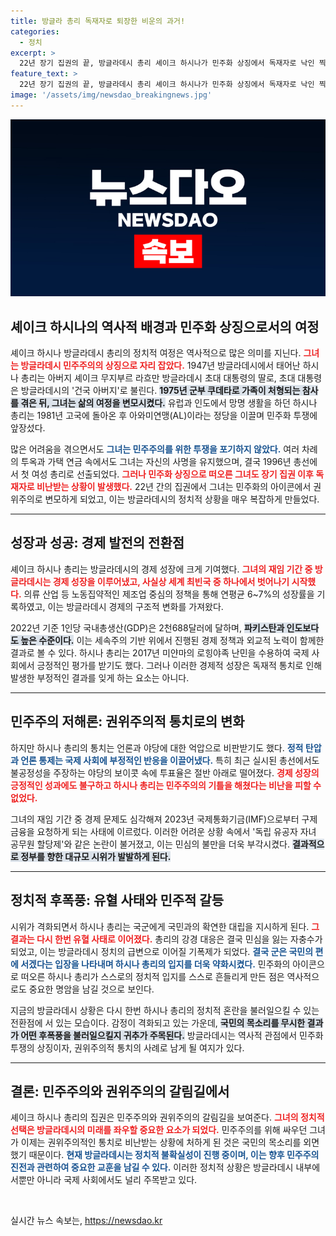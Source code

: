 ```yaml
---
title: 방글라 총리 독재자로 퇴장한 비운의 과거!
categories:
  - 정치
excerpt: >
  22년 장기 집권의 끝, 방글라데시 총리 셰이크 하시나가 민주화 상징에서 독재자로 낙인 찍히며 사임했다. 유혈 사태와 국민의 반발 속에 역사 속으로 사라진 그의 여정은 권력의 비극적 끝을 보여준다.
feature_text: >
  22년 장기 집권의 끝, 방글라데시 총리 셰이크 하시나가 민주화 상징에서 독재자로 낙인 찍히며 사임했다. 유혈 사태와 국민의 반발 속에 역사 속으로 사라진 그의 여정은 권력의 비극적 끝을 보여준다.
image: '/assets/img/newsdao_breakingnews.jpg'
---
```


<p><img src="/assets/img/newsdao_breakingnews.jpg" alt="firstkoreanews 속보" /></p>

<h2 data-ke-size="size26">셰이크 하시나의 역사적 배경과 민주화 상징으로서의 여정</h2>

<p data-ke-size="size16">셰이크 하시나 방글라데시 총리의 정치적 여정은 역사적으로 많은 의미를 지닌다. <b><span style="color: #ee2323;">그녀는 방글라데시 민주주의의 상징으로 자리 잡았다.</span></b> 1947년 방글라데시에서 태어난 하시나 총리는 아버지 셰이크 무지부르 라흐만 방글라데시 초대 대통령의 딸로, 초대 대통령은 방글라데시의 '건국 아버지'로 불린다. <b><span style="background-color: #21538527;">1975년 군부 쿠데타로 가족이 처형되는 참사를 겪은 뒤, 그녀는 삶의 여정을 변모시켰다.</span></b> 유럽과 인도에서 망명 생활을 하던 하시나 총리는 1981년 고국에 돌아온 후 아와미연맹(AL)이라는 정당을 이끌며 민주화 투쟁에 앞장섰다.</p>

<p data-ke-size="size16">많은 어려움을 겪으면서도 <b><span style="color: #1a5490;">그녀는 민주주의를 위한 투쟁을 포기하지 않았다.</span></b> 여러 차례의 투옥과 가택 연금 속에서도 그녀는 자신의 사명을 유지했으며, 결국 1996년 총선에서 첫 여성 총리로 선출되었다. <b><span style="color: #ee2323;">그러나 민주화 상징으로 떠오른 그녀도 장기 집권 이후 독재자로 비난받는 상황이 발생했다.</span></b> 22년 간의 집권에서 그녀는 민주화의 아이콘에서 권위주의로 변모하게 되었고, 이는 방글라데시의 정치적 상황을 매우 복잡하게 만들었다.</p>

<hr>

<h2 data-ke-size="size26">성장과 성공: 경제 발전의 전환점</h2>

<p data-ke-size="size16">셰이크 하시나 총리는 방글라데시의 경제 성장에 크게 기여했다. <b><span style="color: #ee2323;">그녀의 재임 기간 중 방글라데시는 경제 성장을 이루어냈고, 사실상 세계 최빈국 중 하나에서 벗어나기 시작했다.</span></b> 의류 산업 등 노동집약적인 제조업 중심의 정책을 통해 연평균 6~7%의 성장률을 기록하였고, 이는 방글라데시 경제의 구조적 변화를 가져왔다.</p>

<p data-ke-size="size16">2022년 기준 1인당 국내총생산(GDP)은 2천688달러에 달하며, <b><span style="background-color: #21538527;">파키스탄과 인도보다도 높은 수준이다.</span></b> 이는 세속주의 기반 위에서 진행된 경제 정책과 외교적 노력이 함께한 결과로 볼 수 있다. 하시나 총리는 2017년 미얀마의 로힝야족 난민을 수용하여 국제 사회에서 긍정적인 평가를 받기도 했다. 그러나 이러한 경제적 성장은 독재적 통치로 인해 발생한 부정적인 결과를 잊게 하는 요소는 아니다.</p>

<hr>

<h2 data-ke-size="size26">민주주의 저해론: 권위주의적 통치로의 변화</h2>

<p data-ke-size="size16">하지만 하시나 총리의 통치는 언론과 야당에 대한 억압으로 비판받기도 했다. <b><span style="color: #1a5490;">정적 탄압과 언론 통제는 국제 사회에 부정적인 반응을 이끌어냈다.</span></b> 특히 최근 실시된 총선에서도 불공정성을 주장하는 야당의 보이콧 속에 투표율은 절반 아래로 떨어졌다. <b><span style="color: #ee2323;">경제 성장의 긍정적인 성과에도 불구하고 하시나 총리는 민주주의의 기틀을 해쳤다는 비난을 피할 수 없었다.</span></b></p>

<p data-ke-size="size16">그녀의 재임 기간 중 경제 문제도 심각해져 2023년 국제통화기금(IMF)으로부터 구제 금융을 요청하게 되는 사태에 이르렀다. 이러한 어려운 상황 속에서 '독립 유공자 자녀 공무원 할당제'와 같은 논란이 불거졌고, 이는 민심의 불만을 더욱 부각시켰다. <b><span style="background-color: #21538527;">결과적으로 정부를 향한 대규모 시위가 발발하게 된다.</span></b></p>

<hr>

<h2 data-ke-size="size26">정치적 후폭풍: 유혈 사태와 민주적 갈등</h2>

<p data-ke-size="size16">시위가 격화되면서 하시나 총리는 국군에게 국민과의 확연한 대립을 지시하게 된다. <b><span style="color: #ee2323;">그 결과는 다시 한번 유혈 사태로 이어졌다.</span></b> 총리의 강경 대응은 결국 민심을 잃는 자충수가 되었고, 이는 방글라데시 정치의 급변으로 이어질 기폭제가 되었다. <b><span style="color: #1a5490;">결국 군은 국민의 편에 서겠다는 입장을 나타내며 하시나 총리의 입지를 더욱 약화시켰다.</span></b> 민주화의 아이콘으로 떠오른 하시나 총리가 스스로의 정치적 입지를 스스로 흔들리게 만든 점은 역사적으로도 중요한 명암을 남길 것으로 보인다.</p>

<p data-ke-size="size16">지금의 방글라데시 상황은 다시 한번 하시나 총리의 정치적 혼란을 불러일으킬 수 있는 전환점에 서 있는 모습이다. 감정이 격화되고 있는 가운데, <b><span style="background-color: #21538527;">국민의 목소리를 무시한 결과가 어떤 후폭풍을 불러일으킬지 귀추가 주목된다.</span></b> 방글라데시는 역사적 관점에서 민주화 투쟁의 상징이자, 권위주의적 통치의 사례로 남게 될 여지가 있다.</p>

<hr>

<h2 data-ke-size="size26">결론: 민주주의와 권위주의의 갈림길에서</h2>

<p data-ke-size="size16">셰이크 하시나 총리의 집권은 민주주의와 권위주의의 갈림길을 보여준다. <b><span style="color: #ee2323;">그녀의 정치적 선택은 방글라데시의 미래를 좌우할 중요한 요소가 되었다.</span></b> 민주주의를 위해 싸우던 그녀가 이제는 권위주의적인 통치로 비난받는 상황에 처하게 된 것은 국민의 목소리를 외면했기 때문이다. <b><span style="color: #1a5490;">현재 방글라데시는 정치적 불확실성이 진행 중이며, 이는 향후 민주주의 진전과 관련하여 중요한 교훈을 남길 수 있다.</span></b> 이러한 정치적 상황은 방글라데시 내부에서뿐만 아니라 국제 사회에서도 널리 주목받고 있다.</p> 

<p data-ke-size="size16">&nbsp;</p>
실시간 뉴스 속보는, <a href="https://newsdao.kr" rel="dofollow">https://newsdao.kr</a>


